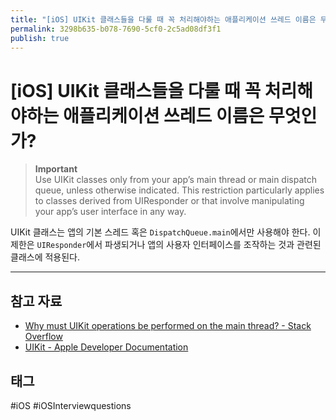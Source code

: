 ```yaml
---
title: "[iOS] UIKit 클래스들을 다룰 때 꼭 처리해야하는 애플리케이션 쓰레드 이름은 무엇인가?"
permalink: 3298b635-b078-7690-5cf0-2c5ad08df3f1
publish: true
---
```


# \[iOS] UIKit 클래스들을 다룰 때 꼭 처리해야하는 애플리케이션 쓰레드 이름은 무엇인가?

> **Important**  
> Use UIKit classes only from your app’s main thread or main dispatch queue, unless otherwise indicated. This restriction particularly applies to classes derived from UIResponder or that involve manipulating your app’s user interface in any way.

UIKit 클래스는 앱의 기본 스레드 혹은 `DispatchQueue.main`에서만 사용해야 한다. 이 제한은 `UIResponder`에서 파생되거나 앱의 사용자 인터페이스를 조작하는 것과 관련된 클래스에 적용된다.

---

## 참고 자료

- [Why must UIKit operations be performed on the main thread? - Stack Overflow](https://stackoverflow.com/questions/18467114/why-must-uikit-operations-be-performed-on-the-main-thread)
- [UIKit - Apple Developer Documentation](https://developer.apple.com/documentation/uikit)

## 태그

#iOS #iOSInterviewquestions